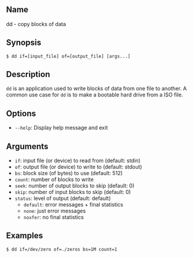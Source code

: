 ## Name

dd - copy blocks of data

## Synopsis

```**sh
$ dd if=[input_file] of=[output_file] [args...]
```

## Description

`dd` is an application used to write blocks of data from one file to another. A common use case for `dd` is to make a bootable hard drive from a ISO file.

## Options

-   `--help`: Display help message and exit

## Arguments

-   `if`: input file (or device) to read from (default: stdin)
-   `of`: output file (or device) to write to (default: stdout)
-   `bs`: block size (of bytes) to use (default: 512)
-   `count`: number of blocks to write
-   `seek`: number of output blocks to skip (default: 0)
-   `skip`: number of input blocks to skip (default: 0)
-   `status`: level of output (default: default)
    -   `default`: error messages + final statistics
    -   `none`: just error messages
    -   `noxfer`: no final statistics

## Examples

```**sh
$ dd if=/dev/zero of=./zeros bs=1M count=1
```
